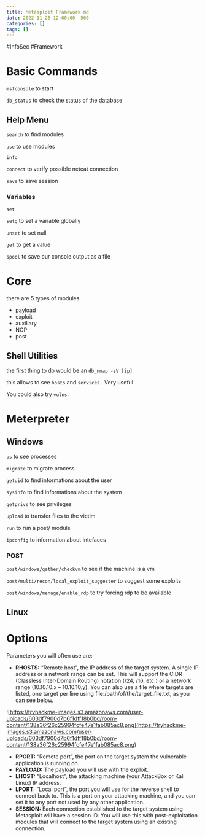 ```yaml
---
title: Metasploit Framework.md
date: 2022-11-25 12:00:00 -500
categories: []
tags: []
--- 
```


#InfoSec #Framework
# Basic Commands

`msfconsole` to start

`db_status` to check the status of the database

## Help Menu

`search` to find modules

`use` to use modules

`info`

`connect` to verify possible netcat connection

`save` to save session

### Variables

`set`

`setg` to set a variable globally

`unset` to set null

`get` to get a value

`spool` to save our console output as a file

# Core

there are 5 types of modules

-   payload
-   exploit
-   auxiliary
-   NOP
-   post

## Shell Utilities

the first thing to do would be an `db_nmap -sV [ip]`

this allows to see `hosts` and `services` . Very useful

You could also try `vulns`.

# Meterpreter

## Windows

`ps` to see processes

`migrate` to migrate process

`getuid` to find informations about the user

`sysinfo` to find informations about the system

`getprivs` to see privileges

`upload` to transfer files to the victim

`run` to run a post/ module

`ipconfig` to information about intefaces

### POST

`post/windows/gather/checkvm` to see if the machine is a vm

`post/multi/recon/local_exploit_suggester` to suggest some exploits

`post/windows/menage/enable_rdp` to try forcing rdp to be available

## Linux

# Options

Parameters you will often use are:

-   **RHOSTS:** “Remote host”, the IP address of the target system. A single IP address or a network range can be set. This will support the CIDR (Classless Inter-Domain Routing) notation (/24, /16, etc.) or a network range (10.10.10.x – 10.10.10.y). You can also use a file where targets are listed, one target per line using file:/path/of/the/target_file.txt, as you can see below.

![https://tryhackme-images.s3.amazonaws.com/user-uploads/603df7900d7b6f1dff18b0bd/room-content/138a36f26c25994fcfe47e1fab085ac8.png](https://tryhackme-images.s3.amazonaws.com/user-uploads/603df7900d7b6f1dff18b0bd/room-content/138a36f26c25994fcfe47e1fab085ac8.png)

-   **RPORT:** “Remote port”, the port on the target system the vulnerable application is running on.
-   **PAYLOAD:** The payload you will use with the exploit.
-   **LHOST:** “Localhost”, the attacking machine (your AttackBox or Kali Linux) IP address.
-   **LPORT:** “Local port”, the port you will use for the reverse shell to connect back to. This is a port on your attacking machine, and you can set it to any port not used by any other application.
-   **SESSION:** Each connection established to the target system using Metasploit will have a session ID. You will use this with post-exploitation modules that will connect to the target system using an existing connection.